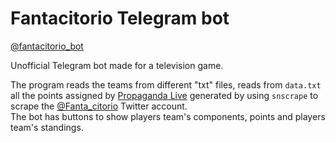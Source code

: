 # Fantacitorio Telegram bot

[@fantacitorio_bot](https://t.me/fantacitorio_bot)

Unofficial Telegram bot made for a television game.

The program reads the teams from different "txt" files, reads from `data.txt` all the points assigned by [Propaganda Live](https://www.la7.it/propagandalive/video/fantacitorio-16-02-2022-423442) generated by using `snscrape` to scrape the [@Fanta_citorio](https://twitter.com/Fanta_citorio) Twitter account.  
The bot has buttons to show players team's components, points and players team's standings.
